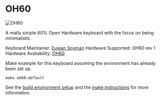 # OH60

![OH60](https://github.com/eujean/OH60)

A really simple 60% Open Hardware keyboard with the focus on being minimalistic.

Keyboard Maintainer:  [Eujean Snyman](https://github.com/eujean)
Hardware Supported:  OH60 rev 1
Hardware Avaliability: [OH60](https://github.com/eujean/OH60)

Make example for this keyboard assuming the environment has already been set up.
	
	make oh60:default

See the [build environment setup](https://docs.qmk.fm/#/getting_started_build_tools) 
and the [make instructions](https://docs.qmk.fm/#/gettings_started_make_guide)
for more information.

